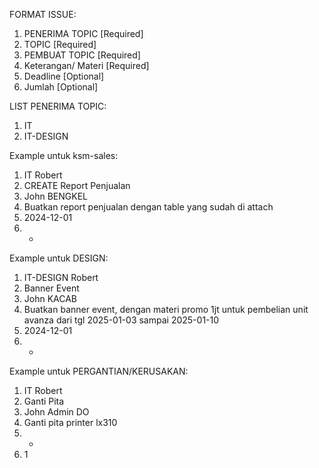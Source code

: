 FORMAT ISSUE:
1. PENERIMA TOPIC [Required]
2. TOPIC [Required]
3. PEMBUAT TOPIC [Required]
4. Keterangan/ Materi [Required]
5. Deadline [Optional]
6. Jumlah [Optional]

LIST PENERIMA TOPIC:
1. IT
2. IT-DESIGN

Example untuk ksm-sales:
1. IT Robert
2. CREATE Report Penjualan
3. John BENGKEL
4. Buatkan report penjualan dengan table yang sudah di attach
5. 2024-12-01
6. -

Example untuk DESIGN:
1. IT-DESIGN Robert
2. Banner Event
3. John KACAB
4. Buatkan banner event, dengan materi promo 1jt untuk pembelian unit avanza dari tgl 2025-01-03 sampai 2025-01-10
5. 2024-12-01
6. -

Example untuk PERGANTIAN/KERUSAKAN:
1. IT Robert
2. Ganti Pita
3. John Admin DO
4. Ganti pita printer lx310
5. -
6. 1
